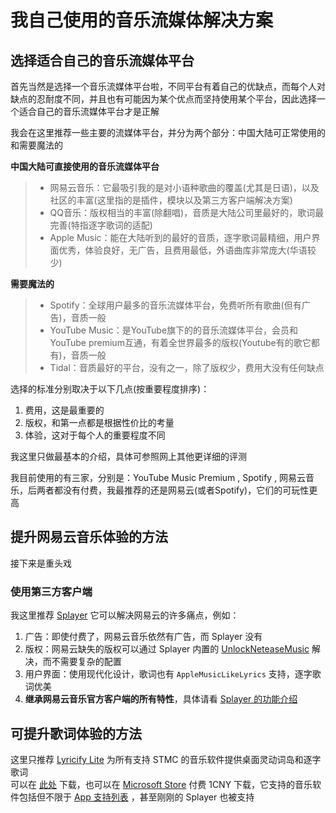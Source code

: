 # 我自己使用的音乐流媒体解决方案
## 选择适合自己的音乐流媒体平台
首先当然是选择一个音乐流媒体平台啦，不同平台有着自己的优缺点，而每个人对缺点的忍耐度不同，并且也有可能因为某个优点而坚持使用某个平台，因此选择一个适合自己的音乐流媒体平台才是正解  

我会在这里推荐一些主要的流媒体平台，并分为两个部分：中国大陆可正常使用的和需要魔法的

**中国大陆可直接使用的音乐流媒体平台**
> - 网易云音乐：它最吸引我的是对小语种歌曲的覆盖(尤其是日语)，以及社区的丰富(这里指的是插件，模块以及第三方客户端解决方案)
> - QQ音乐：版权相当的丰富(除翻唱)，音质是大陆公司里最好的，歌词最完善(特指逐字歌词的适配)
> - Apple Music：能在大陆听到的最好的音质，逐字歌词最精细，用户界面优秀，体验良好，无广告，且费用最低，外语曲库非常庞大(华语较少)

**需要魔法的**
> - Spotify：全球用户最多的音乐流媒体平台，免费听所有歌曲(但有广告)，音质一般
> - YouTube Music：是YouTube旗下的的音乐流媒体平台，会员和YouTube premium互通，有着全世界最多的版权(Youtube有的歌它都有)，音质一般
> - Tidal：音质最好的平台，没有之一，除了版权少，费用大没有任何缺点

选择的标准分别取决于以下几点(按重要程度排序)：  
1. 费用，这是最重要的
2. 版权，和第一点都是根据性价比的考量
3. 体验，这对于每个人的重要程度不同

我这里只做最基本的介绍，具体可参照网上其他更详细的评测

我目前使用的有三家，分别是：YouTube Music Premium , Spotify , 网易云音乐，后两者都没有付费，我最推荐的还是网易云(或者Spotify)，它们的可玩性更高

## 提升网易云音乐体验的方法
接下来是重头戏

### 使用第三方客户端
我这里推荐 [Splayer](https://github.com/imsyy/SPlayer) 它可以解决网易云的许多痛点，例如：
1. 广告：即使付费了，网易云音乐依然有广告，而 Splayer 没有
2. 版权：网易云缺失的版权可以通过 Splayer 内置的 [UnlockNeteaseMusic](https://github.com/UnblockNeteaseMusic/server) 解决，而不需要复杂的配置
3. 用户界面：使用现代化设计，歌词也有 `AppleMusicLikeLyrics` 支持，逐字歌词优美
4. **继承网易云音乐官方客户端的所有特性**，具体请看 [Splayer 的功能介绍](https://github.com/imsyy/SPlayer?tab=readme-ov-file#-%E5%8A%9F%E8%83%BD)

## 可提升歌词体验的方法
这里只推荐 [Lyricify Lite](https://github.com/WXRIW/Lyricify-App?tab=readme-ov-file#lyricify-lite) 为所有支持 STMC 的音乐软件提供桌面灵动词岛和逐字歌词  
可以在 [此处](https://github.com/WXRIW/Lyricify-App?tab=readme-ov-file#lyricify-app) 下载，也可以在 [Microsoft Store](https://apps.microsoft.com/store/detail/9NLTPSV395K2?launch=true&mode=full) 付费 1CNY 下载，它支持的音乐软件包括但不限于 [App 支持列表](https://github.com/WXRIW/Lyricify-App/blob/main/docs/Lyricify%20Lite/README.md#app-%E6%94%AF%E6%8C%81%E5%88%97%E8%A1%A8) ，甚至刚刚的 Splayer 也被支持